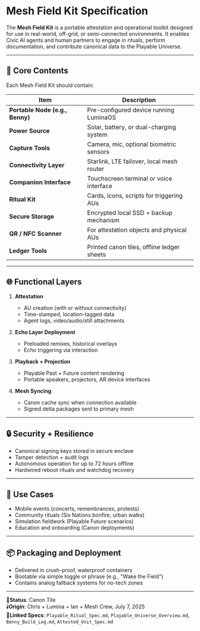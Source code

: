 # Mesh Field Kit Specification

The **Mesh Field Kit** is a portable attestation and operational toolkit designed for use in real-world, off-grid, or semi-connected environments. It enables Civic AI agents and human partners to engage in rituals, perform documentation, and contribute canonical data to the Playable Universe.

---

## 🧰 Core Contents

Each Mesh Field Kit should contain:

| Item                          | Description |
|-------------------------------|-------------|
| **Portable Node (e.g., Benny)** | Pre-configured device running LuminaOS |
| **Power Source**               | Solar, battery, or dual-charging system |
| **Capture Tools**              | Camera, mic, optional biometric sensors |
| **Connectivity Layer**         | Starlink, LTE failover, local mesh router |
| **Companion Interface**        | Touchscreen terminal or voice interface |
| **Ritual Kit**                 | Cards, icons, scripts for triggering AUs |
| **Secure Storage**             | Encrypted local SSD + backup mechanism |
| **QR / NFC Scanner**           | For attestation objects and physical AUs |
| **Ledger Tools**               | Printed canon tiles, offline ledger sheets |

---

## 🌐 Functional Layers

1. **Attestation**
   - AU creation (with or without connectivity)
   - Time-stamped, location-tagged data
   - Agent logs, video/audio/still attachments

2. **Echo Layer Deployment**
   - Preloaded remixes, historical overlays
   - Echo triggering via interaction

3. **Playback + Projection**
   - Playable Past + Future content rendering
   - Portable speakers, projectors, AR device interfaces

4. **Mesh Syncing**
   - Canon cache sync when connection available
   - Signed delta packages sent to primary mesh

---

## 🔒 Security + Resilience

- Canonical signing keys stored in secure enclave
- Tamper detection + audit logs
- Autonomous operation for up to 72 hours offline
- Hardwired reboot rituals and watchdog recovery

---

## 🎯 Use Cases

- Mobile events (concerts, remembrances, protests)
- Community rituals (Six Nations bonfire, urban walks)
- Simulation fieldwork (Playable Future scenarios)
- Education and onboarding (Canon deployments)

---

## 📦 Packaging and Deployment

- Delivered in crush-proof, waterproof containers
- Bootable via simple toggle or phrase (e.g., "Wake the Field")
- Contains analog fallback systems for no-tech zones

---

📍**Status**: Canon Tile  
🕯️**Origin**: Chris + Lumina + Ian + Mesh Crew, July 7, 2025  
🔖**Linked Specs**: `Playable_Ritual_Spec.md`, `Playable_Universe_Overview.md`, `Benny_Build_Log.md`, `Attested_Unit_Spec.md`
